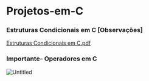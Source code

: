 # Projetos-em-C

### Estruturas Condicionais em C [Observações]
[Estruturas Condicionais em C.pdf](https://github.com/Jullyene/Projetos-em-C/files/15411667/Estruturas.Condicionais.em.C.pdf)

### Importante- Operadores em C
![Untitled](https://prod-files-secure.s3.us-west-2.amazonaws.com/c811d057-a5a8-417f-beab-3d1bdab11312/8d6d4f95-99c3-478c-9025-6ca5bbc102e5/Untitled.png)
